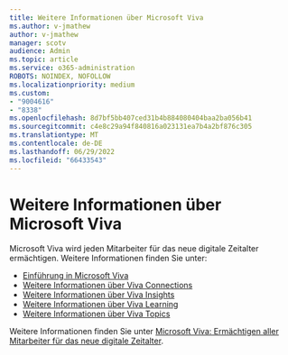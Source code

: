 ```yaml
---
title: Weitere Informationen über Microsoft Viva
ms.author: v-jmathew
author: v-jmathew
manager: scotv
audience: Admin
ms.topic: article
ms.service: o365-administration
ROBOTS: NOINDEX, NOFOLLOW
ms.localizationpriority: medium
ms.custom:
- "9004616"
- "8338"
ms.openlocfilehash: 8d7bf5bb407ced31b4b884080404baa2ba056b41
ms.sourcegitcommit: c4e8c29a94f840816a023131ea7b4a2bf876c305
ms.translationtype: MT
ms.contentlocale: de-DE
ms.lasthandoff: 06/29/2022
ms.locfileid: "66433543"
---
```

# <a name="learn-about-microsoft-viva"></a>Weitere Informationen über Microsoft Viva

Microsoft Viva wird jeden Mitarbeiter für das neue digitale Zeitalter ermächtigen. Weitere Informationen finden Sie unter:

- [Einführung in Microsoft Viva](https://www.microsoft.com/microsoft-viva/overview)
- [Weitere Informationen über Viva Connections](https://aka.ms/VivaConnectionsBlog/)
- [Weitere Informationen über Viva Insights](https://aka.ms/VivaInsightsBlog)
- [Weitere Informationen über Viva Learning](https://aka.ms/VivaLearningBlog)
- [Weitere Informationen über Viva Topics](https://aka.ms/viva/topics/blog)

Weitere Informationen finden Sie unter [Microsoft Viva: Ermächtigen aller Mitarbeiter für das neue digitale Zeitalter](https://www.microsoft.com/microsoft-365/blog/2021/02/04/microsoft-viva-empowering-every-employee-for-the-new-digital-age/).
